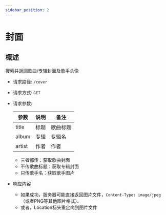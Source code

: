 ```yaml
---
sidebar_position: 2
---
```


# 封面

## 概述

搜索并返回歌曲/专辑封面及歌手头像

- 请求路径: `/cover`
- 请求方式: `GET`
- 请求参数:

  |参数  |说明  |备注     |
  |------|-----|---------|
  |title |标题  |歌曲标题|
  |album |专辑  |专辑名|
  |artist|作者  |作者|
  - 三者都传：获取歌曲封面
  - 不传歌曲标题：获取专辑封面
  - 只传歌手名：获取歌手图片
- 响应内容
  - 如果成功，服务器可能直接返回图片文件，`Content-Type: image/jpeg`（或者PNG等其他图片格式）。
  - 或者，Location标头重定向到图片文件
